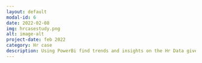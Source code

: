 ```yaml
---
layout: default
modal-id: 6
date: 2022-02-08
img: hrcasestudy.png
alt: image-alt
project-date: feb 2022
category: Hr case
description: Using PowerBi find trends and insights on the Hr Data given  which included employees Absentiesm from work .
---
```

